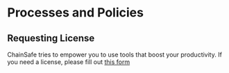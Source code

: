 # Processes and Policies

## Requesting License

ChainSafe tries to empower you to use tools that boost your productivity. If you need a license, please fill out [this form](https://forms.gle/XbQCW9dvvwmRCCcf6)